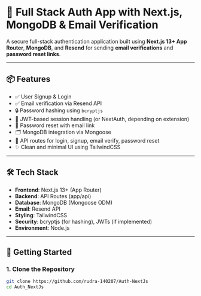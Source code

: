# 🔐 Full Stack Auth App with Next.js, MongoDB & Email Verification

A secure full-stack authentication application built using **Next.js 13+ App Router**, **MongoDB**, and **Resend** for sending **email verifications** and **password reset links**.

---

## 📦 Features

- ✅ User Signup & Login
- ✅ Email verification via Resend API
- 🔒 Password hashing using `bcryptjs`
- 🔐 JWT-based session handling (or NextAuth, depending on extension)
- 🔁 Password reset with email link
- 🗂️ MongoDB integration via Mongoose
- 📨 API routes for login, signup, email verify, password reset
- ✨ Clean and minimal UI using TailwindCSS

---

## 🛠 Tech Stack

- **Frontend**: Next.js 13+ (App Router)
- **Backend**: API Routes (app/api)
- **Database**: MongoDB (Mongoose ODM)
- **Email**: Resend API
- **Styling**: TailwindCSS
- **Security**: bcryptjs (for hashing), JWTs (if implemented)
- **Environment**: Node.js

---

## 🔧 Getting Started

### 1. Clone the Repository

```bash
git clone https://github.com/rudra-140207/Auth-NextJs
cd Auth_NextJs

